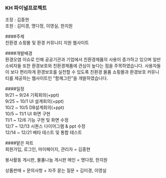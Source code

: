 
### KH 파이널프로젝트         
     
조장 : 김중현    
조원 : 김미경, 명다정, 이영실, 한지원
     
####주제   
친환경 쇼핑몰 및 환경 커뮤니티 지원 웹사이트      
     
####개발배경      
환경오염 이슈로 인해 공공기관과 기업에서 친환경제품의 사용이 증가하고 있으며 일반 소비자들 또한 환경보호와 친환경제품에 관심이 높다는 점을 주목하였습니다. 사용자들이 보다 편리하게 환경보호를 실천할 수 있도록 친환경 물품 쇼핑몰과 환경보호 커뮤니티를 제공하는 웹사이트인 "함께그린"을 개발하였습니다.
       
   
####일정      
9/21 ~ 9/24 기획회의(+ppt)   
9/25 ~ 10/1 UI 설계회의(+ppt)    
10/2 ~ 10/5 DB설계회의(+ppt)   
10/5 ~ 11/1 UI 화면 구현   
11/1 ~ 12/6 기능 구현 및 화면 수정   
12/7 ~ 12/13 시퀀스 다이어그램 & ppt 수정   
12/14 ~ 12/21 베타 테스트 및 통합 테스트      
   
     
####맡은 파트      
회원가입, 로그인, 마이페이지, 관리자 = 김중현   
     
봉사활동 게시판, 물품나눔 게시판  메인 = 명다정, 한지원    
     
상품판매 + 문의사항 + 자주 묻는 질문 =  김미경, 이영실    



 
